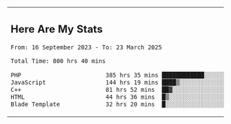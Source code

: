 <table border="0">
 <tr>
  <td>
      <h2>Here Are My Stats</h2>
 <!--START_SECTION:waka-->

```txt
From: 16 September 2023 - To: 23 March 2025

Total Time: 800 hrs 40 mins

PHP                        385 hrs 35 mins ████████████░░░░░░░░░░░░░   47.54 %
JavaScript                 144 hrs 19 mins ████▒░░░░░░░░░░░░░░░░░░░░   17.79 %
C++                        81 hrs 52 mins  ██▓░░░░░░░░░░░░░░░░░░░░░░   10.09 %
HTML                       44 hrs 36 mins  █▒░░░░░░░░░░░░░░░░░░░░░░░   05.50 %
Blade Template             32 hrs 20 mins  █░░░░░░░░░░░░░░░░░░░░░░░░   03.99 %
```

<!--END_SECTION:waka-->
  </td>
    <td>
   <div align="start">
        <a href="https://open.spotify.com/user/dxso20he52f5d4ti73duavf95">
        <img width="200px" src="https://spotify-github-profile.kittinanx.com/api/view.svg?uid=dxso20he52f5d4ti73duavf95&cover_image=true&theme=default&show_offline=false&background_color=121212&interchange=false" alt="Spotify Now Playing">
    </a>
</div> 

  </td>
 </tr>

</table>





